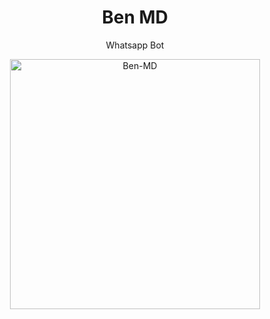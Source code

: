  <h1 align="center"> Ben MD </h1> 
<p align="center"> Whatsapp Bot </p>

 


<p align="center">
  <a href="https://youtube.com/@dream">
    <img alt="Ben-MD" height="400" src="/lib/assets/pk.jpg">
  </a>
</p>
    
   
